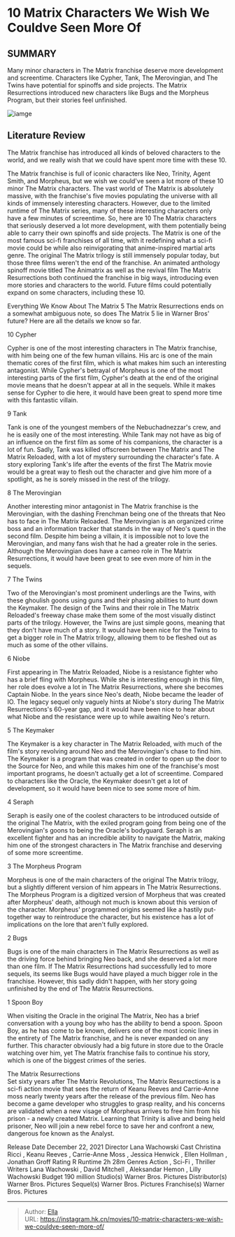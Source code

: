 # 10 Matrix Characters We Wish We Couldve Seen More Of


## SUMMARY 


 Many minor characters in The Matrix franchise deserve more development and screentime. 
 Characters like Cypher, Tank, The Merovingian, and The Twins have potential for spinoffs and side projects. 
 The Matrix Resurrections introduced new characters like Bugs and the Morpheus Program, but their stories feel unfinished. 

![iamge](https://static1.srcdn.com/wordpress/wp-content/uploads/2024/01/bugs-the-merovingian-and-cypher-in-the-matrix.jpg)

## Literature Review

The Matrix franchise has introduced all kinds of beloved characters to the world, and we really wish that we could have spent more time with these 10.




The Matrix franchise is full of iconic characters like Neo, Trinity, Agent Smith, and Morpheus, but we wish we could&#39;ve seen a lot more of these 10 minor The Matrix characters. The vast world of The Matrix is absolutely massive, with the franchise&#39;s five movies populating the universe with all kinds of immensely interesting characters. However, due to the limited runtime of The Matrix series, many of these interesting characters only have a few minutes of screentime. So, here are 10 The Matrix characters that seriously deserved a lot more development, with them potentially being able to carry their own spinoffs and side projects.
The Matrix is one of the most famous sci-fi franchises of all time, with it redefining what a sci-fi movie could be while also reinvigorating that anime-inspired martial arts genre. The original The Matrix trilogy is still immensely popular today, but those three films weren&#39;t the end of the franchise. An animated anthology spinoff movie titled The Animatrix as well as the revival film The Matrix Resurrections both continued the franchise in big ways, introducing even more stories and characters to the world. Future films could potentially expand on some characters, including these 10.
            
 
 Everything We Know About The Matrix 5 
The Matrix Resurrections ends on a somewhat ambiguous note, so does The Matrix 5 lie in Warner Bros&#39; future? Here are all the details we know so far.












 








 10  Cypher 


 







Cypher is one of the most interesting characters in The Matrix franchise, with him being one of the few human villains. His arc is one of the main thematic cores of the first film, which is what makes him such an interesting antagonist. While Cypher&#39;s betrayal of Morpheus is one of the most interesting parts of the first film, Cypher&#39;s death at the end of the original movie means that he doesn&#39;t appear at all in the sequels. While it makes sense for Cypher to die here, it would have been great to spend more time with this fantastic villain.





 9  Tank 
        

Tank is one of the youngest members of the Nebuchadnezzar&#39;s crew, and he is easily one of the most interesting. While Tank may not have as big of an influence on the first film as some of his companions, the character is a lot of fun. Sadly, Tank was killed offscreen between The Matrix and The Matrix Reloaded, with a lot of mystery surrounding the character&#39;s fate. A story exploring Tank&#39;s life after the events of the first The Matrix movie would be a great way to flesh out the character and give him more of a spotlight, as he is sorely missed in the rest of the trilogy.





 8  The Merovingian 
        

Another interesting minor antagonist in The Matrix franchise is the Merovingian, with the dashing Frenchman being one of the threats that Neo has to face in The Matrix Reloaded. The Merovingian is an organized crime boss and an information tracker that stands in the way of Neo&#39;s quest in the second film. Despite him being a villain, it is impossible not to love the Merovingian, and many fans wish that he had a greater role in the series. Although the Merovingian does have a cameo role in The Matrix Resurrections, it would have been great to see even more of him in the sequels.





 7  The Twins 
        

Two of the Merovingian&#39;s most prominent underlings are the Twins, with these ghoulish goons using guns and their phasing abilities to hunt down the Keymaker. The design of the Twins and their role in The Matrix Reloaded&#39;s freeway chase make them some of the most visually distinct parts of the trilogy. However, the Twins are just simple goons, meaning that they don&#39;t have much of a story. It would have been nice for the Twins to get a bigger role in The Matrix trilogy, allowing them to be fleshed out as much as some of the other villains.





 6  Niobe 
        

First appearing in The Matrix Reloaded, Niobe is a resistance fighter who has a brief fling with Morpheus. While she is interesting enough in this film, her role does evolve a lot in The Matrix Resurrections, where she becomes Captain Niobe. In the years since Neo&#39;s death, Niobe became the leader of IO. The legacy sequel only vaguely hints at Niobe&#39;s story during The Matrix Resurrections&#39;s 60-year gap, and it would have been nice to hear about what Niobe and the resistance were up to while awaiting Neo&#39;s return.





 5  The Keymaker 
        

The Keymaker is a key character in The Matrix Reloaded, with much of the film&#39;s story revolving around Neo and the Merovingian&#39;s chase to find him. The Keymaker is a program that was created in order to open up the door to the Source for Neo, and while this makes him one of the franchise&#39;s most important programs, he doesn&#39;t actually get a lot of screentime. Compared to characters like the Oracle, the Keymaker doesn&#39;t get a lot of development, so it would have been nice to see some more of him.





 4  Seraph 
        

Seraph is easily one of the coolest characters to be introduced outside of the original The Matrix, with the exiled program going from being one of the Merovingian&#39;s goons to being the Oracle&#39;s bodyguard. Seraph is an excellent fighter and has an incredible ability to navigate the Matrix, making him one of the strongest characters in The Matrix franchise and deserving of some more screentime.





 3  The Morpheus Program 


 







Morpheus is one of the main characters of the original The Matrix trilogy, but a slightly different version of him appears in The Matrix Resurrections. The Morpheus Program is a digitized version of Morpheus that was created after Morpheus&#39; death, although not much is known about this version of the character. Morpheus&#39; programmed origins seemed like a hastily put-together way to reintroduce the character, but his existence has a lot of implications on the lore that aren&#39;t fully explored.





 2  Bugs 
        

Bugs is one of the main characters in The Matrix Resurrections as well as the driving force behind bringing Neo back, and she deserved a lot more than one film. If The Matrix Resurrections had successfully led to more sequels, its seems like Bugs would have played a much bigger role in the franchise. However, this sadly didn&#39;t happen, with her story going unfinished by the end of The Matrix Resurrections.





 1  Spoon Boy 
        

When visiting the Oracle in the original The Matrix, Neo has a brief conversation with a young boy who has the ability to bend a spoon. Spoon Boy, as he has come to be known, delivers one of the most iconic lines in the entirety of The Matrix franchise, and he is never expanded on any further. This character obviously had a big future in store due to the Oracle watching over him, yet The Matrix franchise fails to continue his story, which is one of the biggest crimes of the series.
        


  The Matrix Resurrections  
Set sixty years after The Matrix Revolutions, The Matrix Resurrections is a sci-fi action movie that sees the return of Keanu Reeves and Carrie-Anne moss nearly twenty years after the release of the previous film. Neo has become a game developer who struggles to grasp reality, and his concerns are validated when a new visage of Morpheus arrives to free him from his prison - a newly created Matrix. Learning that Trinity is alive and being held prisoner, Neo will join a new rebel force to save her and confront a new, dangerous foe known as the Analyst.

  Release Date    December 22, 2021     Director    Lana Wachowski     Cast    Christina Ricci , Keanu Reeves , Carrie-Anne Moss , Jessica Henwick , Ellen Hollman , Jonathan Groff     Rating    R     Runtime    2h 28m     Genres    Action , Sci-Fi , Thriller     Writers    Lana Wachowski , David Mitchell , Aleksandar Hemon , Lilly Wachowski     Budget    190 million     Studio(s)    Warner Bros. Pictures     Distributor(s)    Warner Bros. Pictures     Sequel(s)    Warner Bros. Pictures     Franchise(s)    Warner Bros. Pictures    



---

> Author: [Ella](https://instagram.hk.cn/)  
> URL: https://instagram.hk.cn/movies/10-matrix-characters-we-wish-we-couldve-seen-more-of/  

